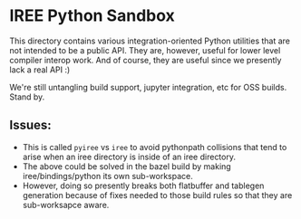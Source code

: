 # IREE Python Sandbox

This directory contains various integration-oriented Python utilities that are
not intended to be a public API. They are, however, useful for lower level
compiler interop work. And of course, they are useful since we presently lack a
real API :)

We're still untangling build support, jupyter integration, etc for OSS builds.
Stand by.

## Issues:

*   This is called `pyiree` vs `iree` to avoid pythonpath collisions that tend
    to arise when an iree directory is inside of an iree directory.
*   The above could be solved in the bazel build by making iree/bindings/python
    its own sub-workspace.
*   However, doing so presently breaks both flatbuffer and tablegen generation
    because of fixes needed to those build rules so that they are sub-worksapce
    aware.
